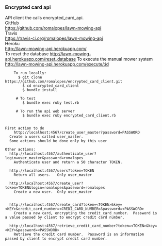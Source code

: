 ### Encrypted card api
API client the calls encrypted_card_api.<br>
		GitHub<br>
		  https://github.com/romalopes/lawn-mowing-api<br>
		Travis<br>
		  https://travis-ci.org/romalopes/lawn-mowing-api<br>
		Heroku<br>
		  http://lawn-mowing-api.herokuapp.com/ <br>
		  To reset the database
		     http://lawn-mowing-api.herokuapp.com/reset_database
		  To execute the manual mower system
		      http://lawn-mowing-api.herokuapp.com/execute/:id


		To run locally:
		  $ git clone   https://github.com/romalopes/encrypted_card_client.git
			$ cd encrypted_card_client
			$ bundle install

		 # To test
		  	$ bundle exec ruby test.rb

		 # To run the api web server
		  	$ bundle exec ruby encrypted_card_client.rb


  	First action to do
		http://localhost:4567/create_user_master?password=PASSWORD
      Create a users called user_master.
      Some actions should be done only by this user

    Other actions:
      http://localhost:4567/authenticate_user?login=user_master&password=romalopes
        Authenticate user and return a 50 character TOKEN.

      http://localhost:4567/users?token=TOKEN
        Return all users.   Only user_master

      http://localhost:4567/create_user?token=TOKEN&login=romalopes&password=romalopes
        Create a new user.  Only user_master


      http://localhost:4567/create_card?token=<TOKEN>&key=<KEY>&credit_card_number=<CREDI_CARD_NUMBER>&password=<PASSWORD>
        Create a new card, encrypting the credit_card_number.  Password is a value passed by client to encrypt credit card number.

      http://localhost:4567/retrieve_credit_card_number?token=<TOKEN>&key=<KEY>&password=<PASSWORD>
        Retrieve the credit card number.  Password is an information passed by client to encrypt credit card number.
